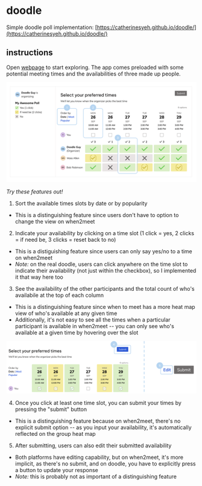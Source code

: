 # doodle
Simple doodle poll implementation: [https://catherinesyeh.github.io/doodle/](https://catherinesyeh.github.io/doodle/)

## instructions
Open [webpage](https://catherinesyeh.github.io/doodle/) to start exploring. The app comes preloaded with some potential meeting times and the availabilities of three made up people.

![Screenshot of doodle implementation](img/screenshot1.png)

*Try these features out!*
1. Sort the available times slots by date or by popularity
* This is a distinguishing feature since users don't have to option to change the view on when2meet
2. Indicate your availability by clicking on a time slot (1 click = yes, 2 clicks = if need be, 3 clicks = reset back to no)
* This is a distiguishing feature since users can only say yes/no to a time on when2meet
* _Note:_ on the real doodle, users can click anywhere on the time slot to indicate their availability (not just within the checkbox), so I implemented it that way here too
3. See the availability of the other participants and the total count of who's availabile at the top of each column
* This is a distinguishing feature since when to meet has a more heat map view of who's available at any given time
* Additionally, it's not easy to see all the times when a particular participant is available in when2meet -- you can only see who's available at a given time by hovering over the slot

![Screenshot of submit option](img/screenshot2.png)

4. Once you click at least one time slot, you can submit your times by pressing the "submit" button
* This is a distinguishing feature because on when2meet, there's no explicit submit option -- as you input your availability, it's automatically reflected on the group heat map
5. After submitting, users can also edit their submitted availability
* Both platforms have editing capability, but on when2meet, it's more implicit, as there's no submit, and on doodle, you have to explicitly press a button to update your response 
* _Note:_ this is probably not as important of a distinguishing feature
